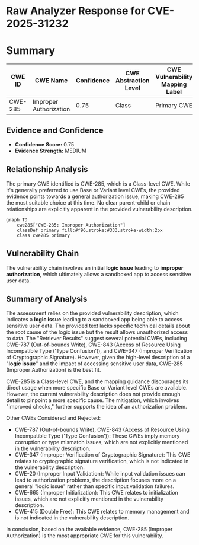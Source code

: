 # Raw Analyzer Response for CVE-2025-31232

# Summary
| CWE ID | CWE Name | Confidence | CWE Abstraction Level | CWE Vulnerability Mapping Label | CWE-Vulnerability Mapping Notes |
|---|---|---|---|---|---|
| CWE-285 | Improper Authorization | 0.75 | Class | Primary CWE | Discouraged |

## Evidence and Confidence

*   **Confidence Score:** 0.75
*   **Evidence Strength:** MEDIUM

## Relationship Analysis
The primary CWE identified is CWE-285, which is a Class-level CWE. While it's generally preferred to use Base or Variant level CWEs, the provided evidence points towards a general authorization issue, making CWE-285 the most suitable choice at this time. No clear parent-child or chain relationships are explicitly apparent in the provided vulnerability description.

```mermaid
graph TD
    cwe285["CWE-285: Improper Authorization"]
    classDef primary fill:#f96,stroke:#333,stroke-width:2px
    class cwe285 primary
```

## Vulnerability Chain
The vulnerability chain involves an initial **logic issue** leading to **improper authorization**, which ultimately allows a sandboxed app to access sensitive user data.

## Summary of Analysis
The assessment relies on the provided vulnerability description, which indicates a **logic issue** leading to a sandboxed app being able to access sensitive user data. The provided text lacks specific technical details about the root cause of the logic issue but the result allows unauthorized access to data. The "Retriever Results" suggest several potential CWEs, including CWE-787 (Out-of-bounds Write), CWE-843 (Access of Resource Using Incompatible Type ('Type Confusion')), and CWE-347 (Improper Verification of Cryptographic Signature). However, given the high-level description of a "**logic issue**" and the impact of accessing sensitive user data, CWE-285 (Improper Authorization) is the best fit.

CWE-285 is a Class-level CWE, and the mapping guidance discourages its direct usage when more specific Base or Variant level CWEs are available. However, the current vulnerability description does not provide enough detail to pinpoint a more specific cause. The mitigation, which involves "improved checks," further supports the idea of an authorization problem.

Other CWEs Considered and Rejected:

*   CWE-787 (Out-of-bounds Write), CWE-843 (Access of Resource Using Incompatible Type ('Type Confusion')): These CWEs imply memory corruption or type mismatch issues, which are not explicitly mentioned in the vulnerability description.
*   CWE-347 (Improper Verification of Cryptographic Signature): This CWE relates to cryptographic signature verification, which is not indicated in the vulnerability description.
*   CWE-20 (Improper Input Validation): While input validation issues can lead to authorization problems, the description focuses more on a general "logic issue" rather than specific input validation failures.
*   CWE-665 (Improper Initialization): This CWE relates to initialization issues, which are not explicitly mentioned in the vulnerability description.
*   CWE-415 (Double Free): This CWE relates to memory management and is not indicated in the vulnerability description.

In conclusion, based on the available evidence, CWE-285 (Improper Authorization) is the most appropriate CWE for this vulnerability.